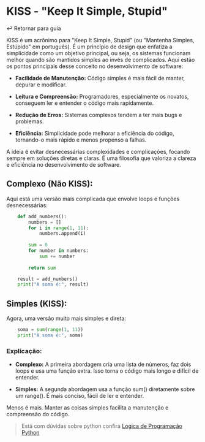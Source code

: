 # KISS - "Keep It Simple, Stupid"

↩️ Retornar para guia

KISS é um acrônimo para "Keep It Simple, Stupid" (ou "Mantenha Simples, Estúpido" em português). É um princípio de design que enfatiza a simplicidade como um objetivo principal, ou seja, os sistemas funcionam melhor quando são mantidos simples ao invés de complicados. Aqui estão os pontos principais desse conceito no desenvolvimento de software:

* **Facilidade de Manutenção:** Código simples é mais fácil de manter, depurar e modificar.

* **Leitura e Compreensão:** Programadores, especialmente os novatos, conseguem ler e entender o código mais rapidamente.

* **Redução de Erros:** Sistemas complexos tendem a ter mais bugs e problemas.

* **Eficiência:** Simplicidade pode melhorar a eficiência do código, tornando-o mais rápido e menos propenso a falhas.

A ideia é evitar desnecessárias complexidades e complicações, focando sempre em soluções diretas e claras. É uma filosofia que valoriza a clareza e eficiência no desenvolvimento de software.

## Complexo (Não KISS):
Aqui está uma versão mais complicada que envolve loops e funções desnecessárias:

~~~~python
    def add_numbers():
        numbers = []
        for i in range(1, 11):
            numbers.append(i)
        
        sum = 0
        for number in numbers:
            sum += number
        
        return sum

    result = add_numbers()
    print("A soma é:", result)
~~~~


## Simples (KISS):
Agora, uma versão muito mais simples e direta:
~~~~python
    soma = sum(range(1, 11))
    print("A soma é:", soma)
~~~~

### Explicação:
* **Complexo:** A primeira abordagem cria uma lista de números, faz dois loops e usa uma função extra. Isso torna o código mais longo e difícil de entender.

* **Simples:** A segunda abordagem usa a função sum() diretamente sobre um range(). É mais conciso, fácil de ler e entender.

Menos é mais. Manter as coisas simples facilita a manutenção e compreensão do código.

> Está com dúvidas sobre python confira [Logica de Programação Python](../Python/logica_programacao_python.md)